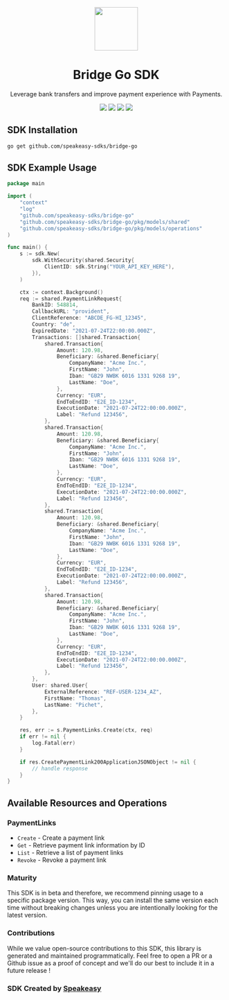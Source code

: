 <div align="center">
    <picture>
        <source srcset="https://user-images.githubusercontent.com/6267663/232034887-48fd151e-8ba5-466f-99bf-8c67aeeec0de.png" media="(prefers-color-scheme: dark)" width="100">
        <img src="https://user-images.githubusercontent.com/6267663/232034887-48fd151e-8ba5-466f-99bf-8c67aeeec0de.png" width="100">
    </picture>
    <h1>Bridge Go SDK</h1>
   <p>Leverage bank transfers and improve payment experience with Payments.</p>
   <a href="https://docs.bridgeapi.io/docs"><img src="https://img.shields.io/static/v1?label=Docs&message=API Ref&color=5444e4&style=for-the-badge" /></a>
   <a href="https://github.com/speakeasy-sdks/bridge-go/actions"><img src="https://img.shields.io/github/actions/workflow/status/speakeasy-sdks/bridge-go/speakeasy_sdk_generation.yml?style=for-the-badge" /></a>
  <a href="https://opensource.org/licenses/MIT"><img src="https://img.shields.io/badge/License-MIT-blue.svg?style=for-the-badge" /></a>
  <a href="https://github.com/speakeasy-sdks/bridge-go/releases"><img src="https://img.shields.io/github/v/release/speakeasy-sdks/bridge-go?sort=semver&style=for-the-badge" /></a>
</div>


<!-- Start SDK Installation -->
## SDK Installation

```bash
go get github.com/speakeasy-sdks/bridge-go
```
<!-- End SDK Installation -->

## SDK Example Usage
<!-- Start SDK Example Usage -->
```go
package main

import (
    "context"
    "log"
    "github.com/speakeasy-sdks/bridge-go"
    "github.com/speakeasy-sdks/bridge-go/pkg/models/shared"
    "github.com/speakeasy-sdks/bridge-go/pkg/models/operations"
)

func main() {
    s := sdk.New(
        sdk.WithSecurity(shared.Security{
            ClientID: sdk.String("YOUR_API_KEY_HERE"),
        }),
    )

    ctx := context.Background()    
    req := shared.PaymentLinkRequest{
        BankID: 548814,
        CallbackURL: "provident",
        ClientReference: "ABCDE_FG-HI_12345",
        Country: "de",
        ExpiredDate: "2021-07-24T22:00:00.000Z",
        Transactions: []shared.Transaction{
            shared.Transaction{
                Amount: 120.98,
                Beneficiary: &shared.Beneficiary{
                    CompanyName: "Acme Inc.",
                    FirstName: "John",
                    Iban: "GB29 NWBK 6016 1331 9268 19",
                    LastName: "Doe",
                },
                Currency: "EUR",
                EndToEndID: "E2E_ID-1234",
                ExecutionDate: "2021-07-24T22:00:00.000Z",
                Label: "Refund 123456",
            },
            shared.Transaction{
                Amount: 120.98,
                Beneficiary: &shared.Beneficiary{
                    CompanyName: "Acme Inc.",
                    FirstName: "John",
                    Iban: "GB29 NWBK 6016 1331 9268 19",
                    LastName: "Doe",
                },
                Currency: "EUR",
                EndToEndID: "E2E_ID-1234",
                ExecutionDate: "2021-07-24T22:00:00.000Z",
                Label: "Refund 123456",
            },
            shared.Transaction{
                Amount: 120.98,
                Beneficiary: &shared.Beneficiary{
                    CompanyName: "Acme Inc.",
                    FirstName: "John",
                    Iban: "GB29 NWBK 6016 1331 9268 19",
                    LastName: "Doe",
                },
                Currency: "EUR",
                EndToEndID: "E2E_ID-1234",
                ExecutionDate: "2021-07-24T22:00:00.000Z",
                Label: "Refund 123456",
            },
            shared.Transaction{
                Amount: 120.98,
                Beneficiary: &shared.Beneficiary{
                    CompanyName: "Acme Inc.",
                    FirstName: "John",
                    Iban: "GB29 NWBK 6016 1331 9268 19",
                    LastName: "Doe",
                },
                Currency: "EUR",
                EndToEndID: "E2E_ID-1234",
                ExecutionDate: "2021-07-24T22:00:00.000Z",
                Label: "Refund 123456",
            },
        },
        User: shared.User{
            ExternalReference: "REF-USER-1234_AZ",
            FirstName: "Thomas",
            LastName: "Pichet",
        },
    }

    res, err := s.PaymentLinks.Create(ctx, req)
    if err != nil {
        log.Fatal(err)
    }

    if res.CreatePaymentLink200ApplicationJSONObject != nil {
        // handle response
    }
}
```
<!-- End SDK Example Usage -->

<!-- Start SDK Available Operations -->
## Available Resources and Operations


### PaymentLinks

* `Create` - Create a payment link
* `Get` - Retrieve payment link information by ID
* `List` - Retrieve a list of payment links
* `Revoke` - Revoke a payment link
<!-- End SDK Available Operations -->

### Maturity

This SDK is in beta and therefore, we recommend pinning usage to a specific package version.
This way, you can install the same version each time without breaking changes unless you are intentionally
looking for the latest version.

### Contributions

While we value open-source contributions to this SDK, this library is generated and maintained programmatically.
Feel free to open a PR or a Github issue as a proof of concept and we'll do our best to include it in a future release !

### SDK Created by [Speakeasy](https://docs.speakeasyapi.dev/docs/using-speakeasy/client-sdks)
